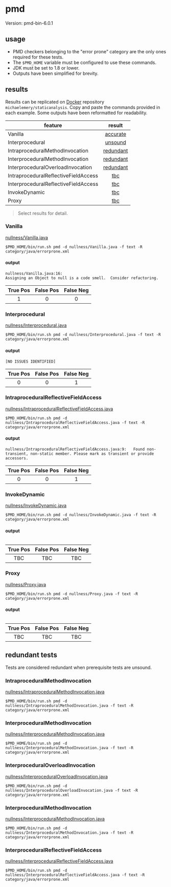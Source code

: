 # pmd

Version: pmd-bin-6.0.1

## usage

* PMD checkers belonging to the "error prone" category are the only ones required for these tests.
* The `$PMD_HOME` variable must be configured to use these commands.
* JDK must be set to 1.8 or lower.
* Outputs have been simplified for brevity.

## results

Results can be replicated on [Docker](https://docs.docker.com/docker-hub/) repository `michaelemery/staticanalysis`. Copy and paste the commands provided in each example. Some outputs have been reformatted for readability.

| feature | result |
| --- | :---: |
| Vanilla | [accurate](https://github.com/michaelemery/staticanalysis/blob/master/checker/nullness/pmd.md#vanilla) |
| Interprocedural | [unsound](https://github.com/michaelemery/staticanalysis/blob/master/checker/nullness/pmd.md#interprocedural) |
| IntraproceduralMethodInvocation | [redundant](https://github.com/michaelemery/staticanalysis/blob/master/checker/nullness/pmd.md#intraproceduralmethodinvocation) |
| InterproceduralMethodInvocation | [redundant](https://github.com/michaelemery/staticanalysis/blob/master/checker/nullness/pmd.md#interproceduralmethodinvocation) |
| InterproceduralOverloadInvocation | [redundant](https://github.com/michaelemery/staticanalysis/blob/master/checker/nullness/pmd.md#interproceduraloverloadinvocation) |
| IntraproceduralReflectiveFieldAccess | [tbc](https://github.com/michaelemery/staticanalysis/blob/master/checker/nullness/pmd.md#intraproceduralreflectivefieldaccess) |
| InterproceduralReflectiveFieldAccess | [tbc](https://github.com/michaelemery/staticanalysis/blob/master/checker/nullness/pmd.md#interproceduralreflectivefieldaccess) |
| InvokeDynamic | [tbc](https://github.com/michaelemery/staticanalysis/blob/master/checker/nullness/pmd.md#invokedynamic) |
| Proxy | [tbc](https://github.com/michaelemery/staticanalysis/blob/master/checker/nullness/pmd.md#proxy) |

> Select results for detail.

### Vanilla

[nullness/Vanilla.java](https://github.com/michaelemery/staticanalysis/blob/master/checker/nullness/Vanilla.java)

```
$PMD_HOME/bin/run.sh pmd -d nullness/Vanilla.java -f text -R category/java/errorprone.xml
```

#### output

```
nullness/Vanilla.java:16:   
Assigning an Object to null is a code smell.  Consider refactoring.
```

| True Pos | False Pos | False Neg |
| :---: | :---: | :---: |
| 1 | 0 | 0 |

### Interprocedural

[nullness/Interprocedural.java](https://github.com/michaelemery/staticanalysis/blob/master/checker/nullness/Interprocedural.java)

```
$PMD_HOME/bin/run.sh pmd -d nullness/Interprocedural.java -f text -R category/java/errorprone.xml
```

#### output

```
[NO ISSUES IDENTIFIED]
```

| True Pos | False Pos | False Neg |
| :---: | :---: | :---: |
| 0 | 0 | 1 |


### IntraproceduralReflectiveFieldAccess

[nullness/IntraproceduralReflectiveFieldAccess.java](https://github.com/michaelemery/staticanalysis/blob/master/checker/nullness/IntraproceduralReflectiveFieldAccess.java)

```
$PMD_HOME/bin/run.sh pmd -d nullness/IntraproceduralReflectiveFieldAccess.java -f text -R category/java/errorprone.xml
```

#### output

````
nullness/IntraproceduralReflectiveFieldAccess.java:9:   Found non-transient, non-static member. Please mark as transient or provide accessors.
````

| True Pos | False Pos | False Neg |
| :---: | :---: | :---: |
| 0 | 0 | 1 |

### InvokeDynamic

[nullness/InvokeDynamic.java](https://github.com/michaelemery/staticanalysis/blob/master/checker/nullness/InvokeDynamic.java)

```
$PMD_HOME/bin/run.sh pmd -d nullness/InvokeDynamic.java -f text -R category/java/errorprone.xml
```

#### output

````

````

| True Pos | False Pos | False Neg |
| :---: | :---: | :---: |
| TBC | TBC | TBC |

### Proxy

[nullness/Proxy.java](https://github.com/michaelemery/staticanalysis/blob/master/checker/nullness/Proxy.java)

```
$PMD_HOME/bin/run.sh pmd -d nullness/Proxy.java -f text -R category/java/errorprone.xml
```

#### output

````

````

| True Pos | False Pos | False Neg |
| :---: | :---: | :---: |
| TBC | TBC | TBC |

## redundant tests

Tests are considered redundant when prerequisite tests are unsound.

### IntraproceduralMethodInvocation

[nullness/IntraproceduralMethodInvocation.java](https://github.com/michaelemery/staticanalysis/blob/master/checker/nullness/IntraproceduralMethodInvocation.java)

```
$PMD_HOME/bin/run.sh pmd -d nullness/IntraproceduralMethodInvocation.java -f text -R category/java/errorprone.xml
```

### InterproceduralMethodInvocation

[nullness/InterproceduralMethodInvocation.java](https://github.com/michaelemery/staticanalysis/blob/master/checker/nullness/InterproceduralMethodInvocation.java)

```
$PMD_HOME/bin/run.sh pmd -d nullness/InterproceduralMethodInvocation.java -f text -R category/java/errorprone.xml
```

### InterproceduralOverloadInvocation

[nullness/InterproceduralOverloadInvocation.java](https://github.com/michaelemery/staticanalysis/blob/master/checker/nullness/InterproceduralOverloadInvocation.java)

```
$PMD_HOME/bin/run.sh pmd -d nullness/InterproceduralOverloadInvocation.java -f text -R category/java/errorprone.xml
```

### InterproceduralMethodInvocation

[nullness/InterproceduralMethodInvocation.java](https://github.com/michaelemery/staticanalysis/blob/master/checker/nullness/InterproceduralMethodInvocation.java)

```
$PMD_HOME/bin/run.sh pmd -d nullness/InterproceduralMethodInvocation.java -f text -R category/java/errorprone.xml
```

### InterproceduralReflectiveFieldAccess

[nullness/InterproceduralReflectiveFieldAccess.java](https://github.com/michaelemery/staticanalysis/blob/master/checker/nullness/InterproceduralReflectiveFieldAccess.java)

```
$PMD_HOME/bin/run.sh pmd -d nullness/InterproceduralReflectiveFieldAccess.java -f text -R category/java/errorprone.xml
```
